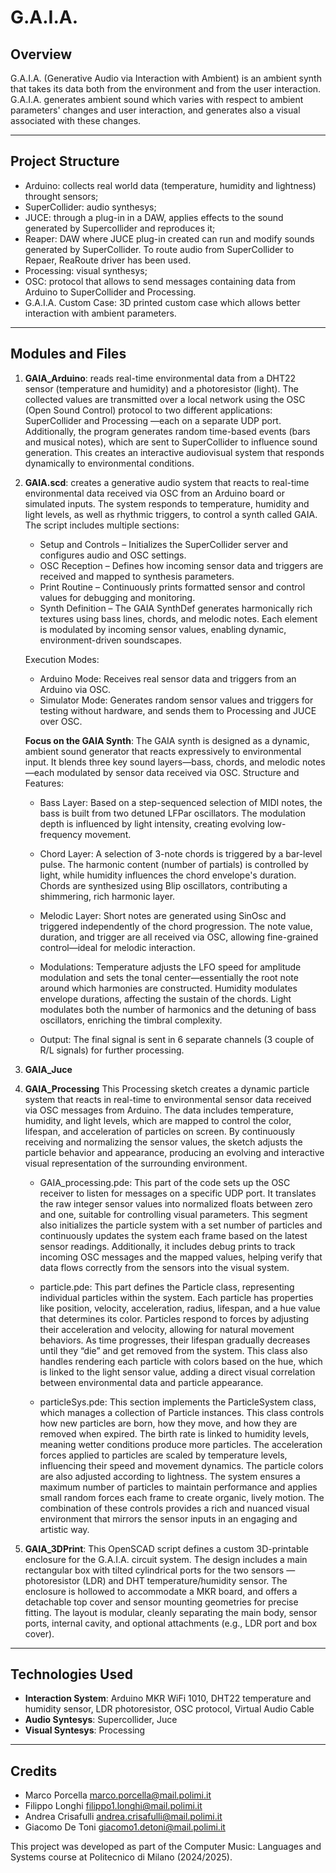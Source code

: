 # G.A.I.A.

## Overview
G.A.I.A. (Generative Audio via Interaction with Ambient) is an ambient synth that takes its data both from the environment and from the user interaction.
G.A.I.A. generates ambient sound which varies with respect to ambient parameters' changes and user interaction, and generates also a visual associated with these changes.

---

## Project Structure

- Arduino: collects real world data (temperature, humidity and lightness) throught sensors;
- SuperCollider: audio synthesys;
- JUCE: through a plug-in in a DAW, applies effects to the sound generated by Supercollider and reproduces it;
- Reaper: DAW where JUCE plug-in created can run and modify sounds generated by SuperCollider. To route audio from SuperCollider to Repaer, ReaRoute driver has been used.
- Processing: visual synthesys;
- OSC: protocol that allows to send messages containing data from Arduino to SuperCollider and Processing.
- G.A.I.A. Custom Case: 3D printed custom case which allows better interaction with ambient parameters.

---

## Modules and Files

1. **GAIA_Arduino**: reads real-time environmental data from a DHT22 sensor (temperature and humidity) and a photoresistor (light). The collected values are transmitted over a local network using the OSC (Open Sound Control) protocol to two different applications: SuperCollider and Processing —each on a separate UDP port. Additionally, the program generates random time-based events (bars and musical notes), which are sent to SuperCollider to influence sound generation. This creates an interactive audiovisual system that responds dynamically to environmental conditions. 

2. **GAIA.scd**: creates a generative audio system that reacts to real-time environmental data received via OSC from an Arduino board or simulated inputs. The system responds to temperature, humidity and light levels, as well as rhythmic triggers, to control a synth called GAIA.
The script includes multiple sections:
    - Setup and Controls – Initializes the SuperCollider server and configures audio and OSC settings.
    - OSC Reception – Defines how incoming sensor data and triggers are received and mapped to synthesis parameters.
    - Print Routine – Continuously prints formatted sensor and control values for debugging and monitoring.
    - Synth Definition – The GAIA SynthDef generates harmonically rich textures using bass lines, chords, and melodic notes. Each       element is modulated by incoming sensor values, enabling dynamic, environment-driven soundscapes.

    Execution Modes:
    - Arduino Mode: Receives real sensor data and triggers from an Arduino via OSC.
    - Simulator Mode: Generates random sensor values and triggers for testing without hardware, and sends them to Processing and JUCE over OSC.

    **Focus on the GAIA Synth**:
    The GAIA synth is designed as a dynamic, ambient sound generator that reacts expressively to environmental input. It blends three key sound layers—bass, chords, and melodic notes—each modulated by sensor data received via OSC.
    Structure and Features:
    - Bass Layer:
        Based on a step-sequenced selection of MIDI notes, the bass is built from two detuned LFPar oscillators. The modulation depth is influenced by light intensity, creating evolving low-frequency movement.

    - Chord Layer:
        A selection of 3-note chords is triggered by a bar-level pulse. The harmonic content (number of partials) is controlled by light, while humidity influences the chord envelope's duration. Chords are synthesized using Blip oscillators, contributing a shimmering, rich harmonic layer.

    - Melodic Layer:
        Short notes are generated using SinOsc and triggered independently of the chord progression. The note value, duration, and trigger are all received via OSC, allowing fine-grained control—ideal for melodic interaction.

    - Modulations:
        Temperature adjusts the LFO speed for amplitude modulation and sets the tonal center—essentially the root note around which harmonies are constructed.
        Humidity modulates envelope durations, affecting the sustain of the chords.
        Light modulates both the number of harmonics and the detuning of bass oscillators, enriching the timbral complexity.

    - Output:
        The final signal is sent in 6 separate channels (3 couple of R/L signals) for further processing.

3. **GAIA_Juce**



4. **GAIA_Processing**
This Processing sketch creates a dynamic particle system that reacts in real-time to environmental sensor data received via OSC messages from Arduino. The data includes temperature, humidity, and light levels, which are mapped to control the color, lifespan, and acceleration of particles on screen. By continuously receiving and normalizing the sensor values, the sketch adjusts the particle behavior and appearance, producing an evolving and interactive visual representation of the surrounding environment.

    - GAIA_processing.pde:
    This part of the code sets up the OSC receiver to listen for messages on a specific UDP port. It translates the raw integer sensor values into normalized floats between zero and one, suitable for controlling visual parameters. This segment also initializes the particle system with a set number of particles and continuously updates the system each frame based on the latest sensor readings. Additionally, it includes debug prints to track incoming OSC messages and the mapped values, helping verify that data flows correctly from the sensors into the visual system.

    - particle.pde:
    This part defines the Particle class, representing individual particles within the system. Each particle has properties like position, velocity, acceleration, radius, lifespan, and a hue value that determines its color. Particles respond to forces by adjusting their acceleration and velocity, allowing for natural movement behaviors. As time progresses, their lifespan gradually decreases until they “die” and get removed from the system. This class also handles rendering each particle with colors based on the hue, which is linked to the light sensor value, adding a direct visual correlation between environmental data and particle appearance.

    - particleSys.pde:
    This section implements the ParticleSystem class, which manages a collection of Particle instances. This class controls how new particles are born, how they move, and how they are removed when expired. The birth rate is linked to humidity levels, meaning wetter conditions produce more particles. The acceleration forces applied to particles are scaled by temperature levels, influencing their speed and movement dynamics. The particle colors are also adjusted according to lightness. The system ensures a maximum number of particles to maintain performance and applies small random forces each frame to create organic, lively motion. The combination of these controls provides a rich and nuanced visual environment that mirrors the sensor inputs in an engaging and artistic way.

5. **GAIA_3DPrint**: 
This OpenSCAD script defines a custom 3D-printable enclosure for the G.A.I.A. circuit system. The design includes a main rectangular box with tilted cylindrical ports for the two sensors — photoresistor (LDR) and DHT temperature/humidity sensor. The enclosure is hollowed to accommodate a MKR board, and offers a detachable top cover and sensor mounting geometries for precise fitting. The layout is modular, cleanly separating the main body, sensor ports, internal cavity, and optional attachments (e.g., LDR port and box cover).

---

## Technologies Used
- **Interaction System**: Arduino MKR WiFi 1010, DHT22 temperature and humidity sensor, LDR photoresistor, OSC protocol, Virtual Audio Cable
- **Audio Syntesys**: Supercollider, Juce
- **Visual Syntesys**: Processing

---

## Credits
- Marco Porcella marco.porcella@mail.polimi.it
- Filippo Longhi filippo1.longhi@mail.polimi.it
- Andrea Crisafulli andrea.crisafulli@mail.polimi.it
- Giacomo De Toni giacomo1.detoni@mail.polimi.it

This project was developed as part of the Computer Music: Languages and Systems course at Politecnico di Milano (2024/2025).
 
